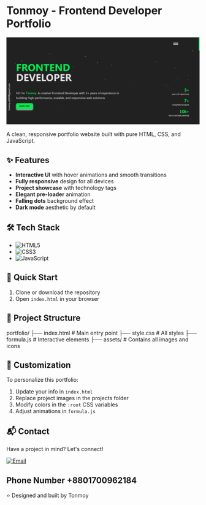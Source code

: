 # Tonmoy - Frontend Developer Portfolio

![Portfolio Preview](./project%20pic.webp)

A clean, responsive portfolio website built with pure HTML, CSS, and JavaScript.

## ✨ Features

- **Interactive UI** with hover animations and smooth transitions
- **Fully responsive** design for all devices
- **Project showcase** with technology tags
- **Elegant pre-loader** animation
- **Falling dots** background effect
- **Dark mode** aesthetic by default

## 🛠 Tech Stack

- ![HTML5](https://img.shields.io/badge/-HTML5-E34F26?logo=html5&logoColor=white)
- ![CSS3](https://img.shields.io/badge/-CSS3-1572B6?logo=css3&logoColor=white)
- ![JavaScript](https://img.shields.io/badge/-JavaScript-F7DF1E?logo=javascript&logoColor=black)

## 🚀 Quick Start

1. Clone or download the repository
2. Open `index.html` in your browser

## 📁 Project Structure
portfolio/
├── index.html # Main entry point
├── style.css # All styles
├── formula.js # Interactive elements
├── assets/ # Contains all images and icons


## 🔧 Customization

To personalize this portfolio:

1. Update your info in `index.html`
2. Replace project images in the projects folder
3. Modify colors in the `:root` CSS variables
4. Adjust animations in `formula.js`

## 📬 Contact

Have a project in mind? Let's connect!

[![Email](https://img.shields.io/badge/-tonmoy.a009@gmail.com-D14836?logo=gmail&logoColor=white)](mailto:tonmoy.a009@gmail.com)

Phone Number +8801700962184
---

⭐ Designed and built by Tonmoy